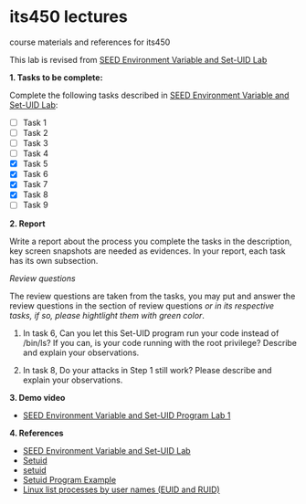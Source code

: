 # its450 lectures

course materials and references for its450

This lab is revised from [SEED Environment Variable and Set-UID Lab](https://seedsecuritylabs.org/Labs_16.04/Software/Environment_Variable_and_SetUID/)

**1. Tasks to be complete:**

Complete the following tasks described in [SEED Environment Variable and Set-UID Lab](../lab02/refs/EnvironmentVariableandSetUID.pdf):

- [ ] Task 1
- [ ] Task 2
- [ ] Task 3
- [ ] Task 4
- [x] Task 5
- [x] Task 6
- [x] Task 7
- [x] Task 8
- [ ] Task 9

**2. Report**

Write a report about the process you complete the tasks in the description, key screen snapshots are needed as evidences. In your report, each task has its own subsection.

*Review questions*

The review questions are taken from the tasks, you may put and answer the review questions in the section of review questions *or in its respective tasks, if so, please hightlight them with green color*.
1. In task 6, Can you let this Set-UID program run your code instead of /bin/ls? If you can, is your code running
with the root privilege? Describe and explain your observations.

2. In task 8, Do your attacks in Step 1 still work? Please describe and explain your observations.


**3. Demo video**
* [SEED Environment Variable and Set-UID Program Lab 1](https://youtu.be/b\_aOc-3QY40)

**4. References**
* [SEED Environment Variable and Set-UID Lab](https://seedsecuritylabs.org/Labs_16.04/Software/Environment_Variable_and_SetUID/)
* [Setuid](https://en.wikipedia.org/wiki/Setuid)
* [setuid](http://manpages.ubuntu.com/manpages/focal/man1/setuid.1.html)
* [Setuid Program Example](https://www.gnu.org/software/libc/manual/html\_node/Setuid-Program-Example.html)
* [Linux list processes by user names (EUID and RUID)](https://www.cyberciti.biz/faq/linux-list-processes-by-user-names-euid-and-ruid/)